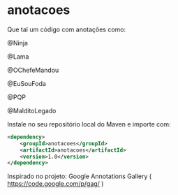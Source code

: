 # anotacoes

Que tal um código com anotações como:

@Ninja

@Lama

@OChefeMandou

@EuSouFoda

@PQP

@MalditoLegado

Instale no seu repositório local do Maven e importe com:

```xml
<dependency>
	<groupId>anotacoes</groupId>
	<artifactId>anotacoes</artifactId>
	<version>1.0</version>
</dependency>
```

Inspirado no projeto: Google Annotations Gallery ( https://code.google.com/p/gag/ )		
		
		
